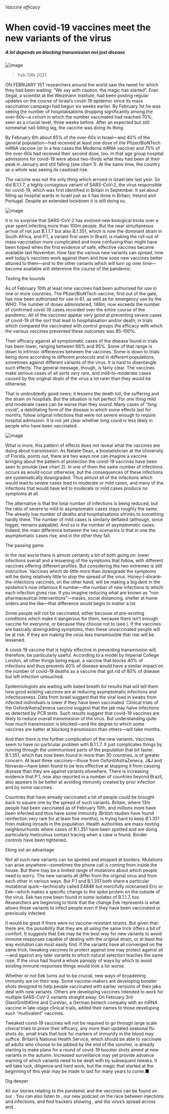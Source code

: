 ###### Vaccine efficacy
# When covid-19 vaccines meet the new variants of the virus 
##### A lot depends on blocking transmission not just disease 
![image](images/20210213_FBD001_0.jpg) 
> Feb 13th 2021 

ON FEBRUARY 1ST researchers around the world saw the tweet for which they had been waiting: “We say with caution, the magic has started”. Eran Segal, a scientist at the Weizmann Institute, had been posting regular updates on the course of Israel’s covid-19 epidemic since its mass vaccination campaign had begun six weeks earlier. By February 1st he was seeing the number of hospitalisations dropping significantly among the over-60s—a cohort in which the number vaccinated had reached 70%, seen as a crucial level, three weeks before. After an expected but still somewhat nail-biting lag, the vaccine was doing its thing.

By February 6th about 85% of the over-60s in Israel—and 40% of the general population—had received at least one dose of the Pfizer/BioNTech mRNA vaccine (or in a few cases the Moderna mRNA vaccine) and 75% of the over-60s had received their second dose, too. In that age group hospital admissions for covid-19 were about two-thirds what they had been at their peak in January and still falling (see chart 1). At the same time, the country as a whole was seeing its caseload rise.


The vaccine was not the only thing which arrived in Israel late last year. So did B.1.1.7, a highly contagious variant of SARS-CoV-2, the virus responsible for covid-19, which was first identified in Britain in September. It set about filling up hospital wards in Israel just as it has done in Britain, Ireland and Portugal. Despite an extended lockdown it is still doing so.
![image](images/20210213_FBC694.png) 


It is no surprise that SARS-CoV-2 has evolved new biological tricks over a year spent infecting more than 100m people. But the near simultaneous arrival of not just B.1.1.7 but also B.1.351, which is now the dominant strain in South Africa, and P.1, a variant first seen in Brazil, is making the roll-out of mass vaccination more complicated and more confusing than might have been hoped when the first evidence of safe, effective vaccines became available last November. How fast the various new variants can spread, how well today’s vaccines work against them and how soon new vaccines better attuned to them—and to the other variants which will turn up over time—become available will determine the course of the pandemic.
Testing the bounds

As of February 10th at least nine vaccines had been authorised for use in one or more countries. The Pfizer/BioNTech vaccine, first out of the gate, has now been authorised for use in 61, as well as for emergency use by the WHO. The number of doses administered, 148m, now exceeds the number of confirmed covid-19 cases recorded over the entire course of the pandemic. All of the vaccines appear very good at preventing severe cases of covid-19 of the sort that lead to hospitalisation and/or death; in trials which compared the vaccinated with control groups the efficacy with which the various vaccines prevented these outcomes was 85-100%.

Their efficacy against all symptomatic cases of the disease found in trials has been lower, ranging between 66% and 95%. Some of that range is down to intrinsic differences between the vaccines. Some is down to trials being done according to different protocols and in different populations, sometimes against different variants of the virus. It is hard to disentangle such effects. The general message, though, is fairly clear. The vaccines make serious cases of all sorts very rare, and mild-to-moderate cases caused by the original strain of the virus a lot rarer than they would be otherwise.

That is undoubtedly good news; it lessens the death toll, the suffering and the strain on hospitals. But the situation is not perfect. For one thing mild and moderate cases can be worse than they sound. Many cases of “long covid”, a debilitating form of the disease in which some effects last for months, follow original infections that were not severe enough to require hospital admission. It is not yet clear whether long covid is less likely in people who have been vaccinated.
![image](images/20210213_FBC601.png) 


What is more, this pattern of effects does not reveal what the vaccines are doing about transmission. As Natalie Dean, a biostatistician at the University of Florida, points out, there are two ways one can imagine a vaccine bringing about the pattern of protection the covid-19 vaccines have been seen to provide (see chart 2). In one of them the same number of infections occurs as would occur otherwise, but the consequences of these infections are systematically downgraded. Thus almost all of the infections which would lead to severe cases lead to moderate or mild cases, and many of the infections that would have led to moderate or mild cases produce no symptoms at all.

The alternative is that the total number of infections is being reduced, but the ratio of severe to mild to asymptomatic cases stays roughly the same. The already low number of deaths and hospitalisations shrinks to something hardly there. The number of mild cases is similarly deflated (although, since bigger, remains palpable). And so is the number of asymptomatic cases. Indeed, the main difference between the two scenarios is that in one the asymptomatic cases rise, and in the other they fall.
The passing game

In the real world there is almost certainly a bit of both going on: lower infections overall and a lessening of the symptoms that follow, with different vaccines offering different profiles. But considering the two extremes is still instructive. Vaccines which do little more than downgrade the symptoms will be doing relatively little to stop the spread of the virus. Honey-I-shrank-the-infections vaccines, on the other hand, will be making a big dent in the epidemic’s now infamous R number—the number of new infections to which each infection gives rise. If you imagine reducing what are known as “non pharmaceutical interventions”—masks, social distancing, shelter at home orders and the like—that difference would begin to matter a lot.

Some people will not be vaccinated, either because of pre-existing conditions which make it dangerous for them, because there isn’t enough vaccine for everyone, or because they choose not to (see ). If the vaccines are basically downgrading symptoms, then these unvaccinated people will be at risk. If they are making the virus less transmissible that risk will be lessened.

A covid-19 vaccine that is highly effective in preventing transmission will, therefore, be particularly useful. According to a model by Imperial College London, all other things being equal, a vaccine that blocks 40% of infections and thus prevents 40% of disease would have a similar impact on the number of covid-19 deaths as a vaccine that got rid of 80% of disease but left infection untouched.

Epidemiologists are waiting with bated breath for results that will tell them how good existing vaccines are at reducing asymptomatic infections and infectiousness. Data from Israel suggest that the viral load in swabs from infected individuals is lower if they have been vaccinated. Clinical trials of the Oxford/AstraZeneca vaccine suggest that the jab may halve infections as detected by PCR tests. Such results suggest that covid-19 vaccines are likely to reduce overall transmission of the virus. But understanding quite how much transmission is blocked—and the degree to which some vaccines are better at blocking transmission than others—will take months.

And then there is the further complication of the new variants. Vaccines seem to have no particular problem with B.1.1.7. It just complicates things by running through the unimmunised parts of the population that bit faster. B.1.351, which has now been found in more than 30 countries, is of greater concern. At least three vaccines—those from Oxford/AstraZeneca, J&amp;J and Novavax—have been found to be less effective at stopping it from causing disease than they are against variants elsewhere. There is increasing evidence that P.1, now also reported in a number of countries beyond Brazil, also appears to be better at avoiding immunity created by prior infection and by some vaccines.

Countries that have already vaccinated a lot of people could be brought back to square one by the spread of such variants. Britain, where 13m people had been vaccinated as of February 10th, and millions more have been infected and thus have some immunity (British studies have found reinfection very rare for at least five months), is trying hard to keep B.1.351 from making inroads in the population. Health authorities are mass-testing neighbourhoods where cases of B.1.351 have been spotted and are doing particularly meticulous contact tracing when a case is found. Border controls have been tightened.
Eking out an advantage

Not all such new variants can be spotted and stopped at borders. Mutations can arise anywhere—sometimes the phone call is coming from inside the house. But there may be a limited range of mutations about which people need to worry. The new variants all differ from the original virus and from each other in various ways. But P.1 and B.1.351 both share a particular mutational quirk—technically called E484K but mercifully nicknamed Eric or Eek—which makes a specific change to the spike protein on the outside of the virus. Eek has now been found in some isolates of B.1.1.7. too. Researchers are beginning to think that the change Eek represents is what allows those variants to infect people even if they have been vaccinated or previously infected.

It would be great if there were no vaccine-resistant strains. But given that there are, the possibility that they are all using the same trick offers a bit of comfort. It suggests that Eek may be the best way for new variants to avoid immune responses capable of dealing with the original strain, or at least the way evolution can most easily find. If the variants have all converged on the same trick, tweaking vaccines to protect against one may protect against all—and against any later variants to which natural selection teaches the same ruse. If the virus had found a whole panoply of ways by which to avoid existing immune responses things would look a lot worse.

Whether or not Eek turns out to be crucial, new ways of broadening immunity are on their way. Some vaccine-makers are developing booster shots designed to help people vaccinated with earlier versions of their jabs deal with new variants. Others are developing vaccines intended to work for multiple SARS-CoV-2 variants straight away. On February 3rd GlaxoSmithKline and CureVac, a German biotech company with an mRNA vaccine in late-stage clinical trials, added their names to those developing such “multivalent” vaccines.

Tweaked covid-19 vaccines will not be required to go through large scale clinical trials to prove their efficacy, any more than updated seasonal flu shots do; small trials that look for markers of immunity in the blood may suffice. Britain’s National Health Service, which should be able to vaccinate all adults who choose to be jabbed by the end of the summer, is already starting to make plans for a round of covid-19 booster shots aimed at new variants in the autumn. Increased surveillance may yet provide advance warning of which variants need to be dealt with by subsequent tweaks. It will take luck, diligence and hard work, but the magic that started at the beginning of this year may be made to last for many years to come.■

Dig deeper

All our stories relating to the pandemic and the vaccines can be found on our . You can also listen to , our new podcast on the race between injections and infections, and find trackers showing ,  and the virus’s spread across  and .
